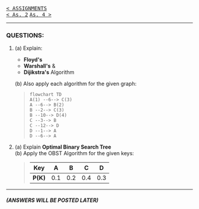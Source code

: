 [<kbd>< ASSIGNMENTS</kbd>](../../README.md#assignments-qa)  
[<kbd>< As. 2</kbd>](../a2/assignment_2.md)
[<kbd> As. 4 ></kbd>](../a4/assignment_4.md)

---

### QUESTIONS:
1. (a) Explain:  
    - **Floyd's**  
    - **Warshall's**  &
    - **Dijikstra's**  Algorithm

    (b) Also apply each algorithm for the given graph:

    >```mermaid
    >flowchart TD
    >A(1) --6--> C(3)
    >A --6--> B(2)
    >B --2--> C(3)
    >B --10--> D(4)
    >C --3--> B
    >C --12--> D
    >D --1--> A
    >D --6--> A
    >```

2. (a) Explain **Optimal Binary Search Tree**  
   (b) Apply the OBST Algorithm for the given keys:

    >|Key|A|B|C|D|
    >|:-:|:-:|:-:|:-:|:-:|
    >|**P(K)**|0.1|0.2|0.4|0.3|

---
##### (ANSWERS WILL BE POSTED LATER)
